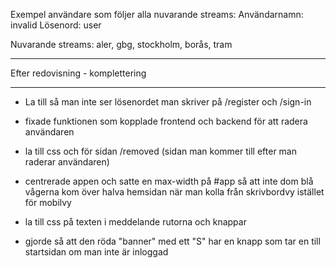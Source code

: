 Exempel användare som följer alla nuvarande streams: 
    Användarnamn: invalid
    Lösenord: user

Nuvarande streams: aler, gbg, stockholm, borås, tram

*********************************
Efter redovisning - komplettering
*********************************

* La till så man inte ser lösenordet man skriver på /register och /sign-in

* fixade funktionen som kopplade frontend och backend för att radera användaren

* la till css och för sidan /removed (sidan man kommer till efter man raderar användaren)

* centrerade appen och satte en max-width på #app så att inte dom blå vågerna kom över halva hemsidan när 
man kolla från skrivbordvy istället för mobilvy

* la till css på texten i meddelande rutorna och knappar

* gjorde så att den röda "banner" med ett "S" har en knapp som tar en till startsidan om man inte är inloggad